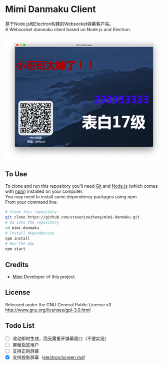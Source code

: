 # Mimi Danmaku Client

基于Node.js和Electron构建的Websocket弹幕客户端。  
A Websocket danmaku client based on Node.js and Electron.

![](screenshot.png)

## To Use

To clone and run this repository you'll need [Git](https://git-scm.com) and [Node.js](https://nodejs.org/en/download) (which comes with [npm](http://npmjs.com)) installed on your computer.  
You may need to install some dependency packages using npm.  
From your command line:
```bash
# Clone this repository
git clone https://github.com/stevenjoezhang/mimi-danmaku.git
# Go into the repository
cd mimi-danmaku
# Install dependencies
npm install
# Run the app
npm start
```

## Credits

* [Mimi](https://zhangshuqiao.org) Developer of this project.

## License

Released under the GNU General Public License v3  
http://www.gnu.org/licenses/gpl-3.0.html

## Todo List

- [ ] 改动即时生效，而无需重开弹幕窗口（不便实现）
- [ ] 屏蔽指定用户
- [ ] 支持正则屏蔽
- [x] 支持投影屏幕（[electron/screen.md](https://github.com/electron/electron/blob/5-0-x/docs/api/screen.md)）
